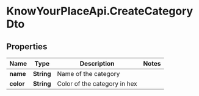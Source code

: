 # KnowYourPlaceApi.CreateCategoryDto

## Properties
Name | Type | Description | Notes
------------ | ------------- | ------------- | -------------
**name** | **String** | Name of the category | 
**color** | **String** | Color of the category in hex | 
